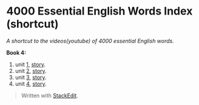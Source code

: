 
# 4000 Essential English Words Index (shortcut)
*A shortcut to the videos(youtube) of 4000 essential English words.*

**Book 4:**
 1. unit [1](https://youtu.be/Z5ngHfXApOE), [story](https://youtu.be/Z5ngHfXApOE?t=235).
 2. unit [2](https://youtu.be/Z5ngHfXApOE?t=366), [story](https://youtu.be/Z5ngHfXApOE?t=597).
 3. unit [3](https://youtu.be/Z5ngHfXApOE?t=715), [story](https://youtu.be/Z5ngHfXApOE?t=963). 
 4. unit [4](https://youtu.be/Z5ngHfXApOE?t=1082), [story]().





   

> Written with [StackEdit](https://stackedit.io/).

